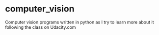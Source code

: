 # computer_vision
Computer vision programs written in python as I try to learn more about it following the class on Udacity.com
